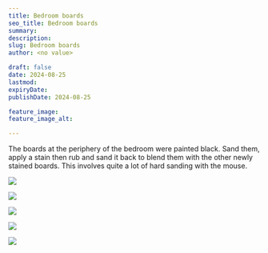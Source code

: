 ```yaml
---
title: Bedroom boards
seo_title: Bedroom boards
summary:
description:
slug: Bedroom boards
author: <no value>

draft: false
date: 2024-08-25
lastmod:
expiryDate:
publishDate: 2024-08-25

feature_image:
feature_image_alt:

---
```



The boards at the periphery of the bedroom were painted black. Sand them, apply a stain then rub and sand it back to blend them with the other newly stained boards. 
This involves quite a lot of hard sanding with the mouse. 



![](/images/1019.jpeg)

![](/images/1020.jpeg)

![](/images/1022.jpeg)

![](/images/1042.jpeg)

![](/images/1043.jpeg)